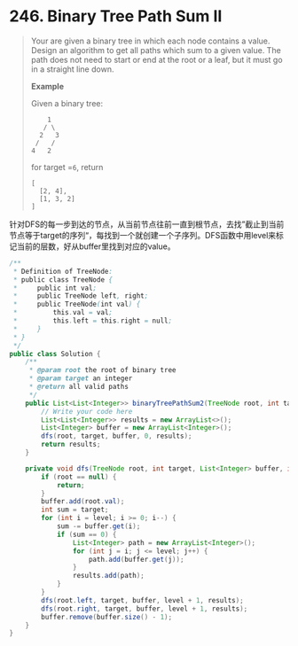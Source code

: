 # 246. Binary Tree Path Sum II

> Your are given a binary tree in which each node contains a value. Design an algorithm to get all paths which sum to a given value. The path does not need to start or end at the root or a leaf, but it must go in a straight line down.
>
> **Example**
>
> Given a binary tree:
>
> ```
>     1
>    / \
>   2   3
>  /   /
> 4   2
> ```
>
> for target =`6`, return
>
> ```
> [
>   [2, 4],
>   [1, 3, 2]
> ]
> ```

针对DFS的每一步到达的节点，从当前节点往前一直到根节点，去找”截止到当前节点等于target的序列“，每找到一个就创建一个子序列。DFS函数中用level来标记当前的层数，好从buffer里找到对应的value。

```java
/**
 * Definition of TreeNode:
 * public class TreeNode {
 *     public int val;
 *     public TreeNode left, right;
 *     public TreeNode(int val) {
 *         this.val = val;
 *         this.left = this.right = null;
 *     }
 * }
 */
public class Solution {
    /**
     * @param root the root of binary tree
     * @param target an integer
     * @return all valid paths
     */
    public List<List<Integer>> binaryTreePathSum2(TreeNode root, int target) {
        // Write your code here
        List<List<Integer>> results = new ArrayList<>();
        List<Integer> buffer = new ArrayList<Integer>();
        dfs(root, target, buffer, 0, results);
        return results;
    }

    private void dfs(TreeNode root, int target, List<Integer> buffer, int level, List<List<Integer>> results) {
        if (root == null) {
            return;
        }        
        buffer.add(root.val);
        int sum = target;
        for (int i = level; i >= 0; i--) {
            sum -= buffer.get(i);
            if (sum == 0) {
                List<Integer> path = new ArrayList<Integer>();
                for (int j = i; j <= level; j++) {
                    path.add(buffer.get(j));
                }
                results.add(path);
            }
        }
        dfs(root.left, target, buffer, level + 1, results);
        dfs(root.right, target, buffer, level + 1, results);
        buffer.remove(buffer.size() - 1);
    }
}
```



